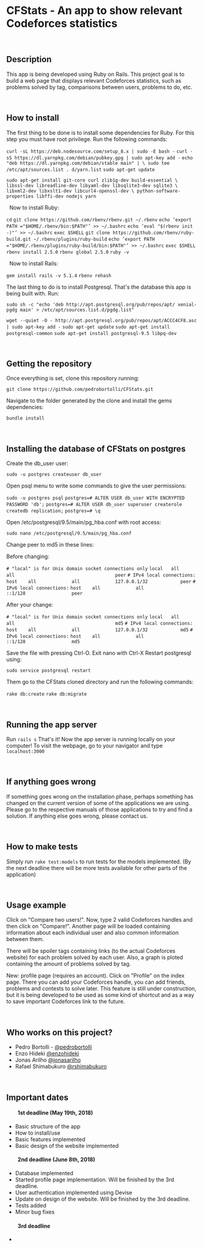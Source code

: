 # CFStats - An app to show relevant Codeforces statistics

&nbsp;
## Description

This app is being developed using Ruby on Rails. This project goal is to build a web page that displays relevant Codeforces statistics, such as problems solved by tag, comparisons between users, problems to do, etc.

&nbsp;
## How to install

The first thing to be done is to install some dependencies for Ruby. For this step you must have root privilege. Run the following commands:

``curl -sL https://deb.nodesource.com/setup_8.x | sudo -E bash -``
``curl -sS https://dl.yarnpkg.com/debian/pubkey.gpg | sudo apt-key add -``
``echo "deb https://dl.yarnpkg.com/debian/stable main" | \ sudo tee /etc/apt/sources.list . d/yarn.list``
``sudo apt-get update``

``sudo apt-get install git-core curl zlib1g-dev build-essential \ libssl-dev libreadline-dev libyaml-dev libsqlite3-dev sqlite3 \ libxml2-dev libxslt1-dev libcurl4-openssl-dev \ python-software-properties libffi-dev nodejs yarn``

&nbsp;
Now to install Ruby:


``cd``
``git clone https://github.com/rbenv/rbenv.git ~/.rbenv``
``echo ’export PATH ="$HOME/.rbenv/bin:$PATH"’ >> ~/.bashrc``
``echo ’eval "$(rbenv init -)"’ >> ~/.bashrc``
``exec $SHELL``
``git clone https://github.com/rbenv/ruby-build.git ~/.rbenv/plugins/ruby-build``
``echo ’export PATH ="$HOME/.rbenv/plugins/ruby-build/bin:$PATH"’ >> ~/.bashrc``
``exec $SHELL``
``rbenv install 2.5.0``
``rbenv global 2.5.0``
``ruby -v``

&nbsp;
Now to install Rails:

``gem install rails -v 5.1.4``
``rbenv rehash``
&nbsp;

The last thing to do is to install Postgresql. That's the database this app is being built with. Run:

``sudo sh -c "echo 'deb http://apt.postgresql.org/pub/repos/apt/ xenial-pgdg main' > /etc/apt/sources.list.d/pgdg.list"``

``wget --quiet -O - http://apt.postgresql.org/pub/repos/apt/ACCC4CF8.asc | sudo apt-key add -``
``sudo apt-get update``
``sudo apt-get install postgresql-common``
``sudo apt-get install postgresql-9.5 libpq-dev``

&nbsp;
## Getting the repository

Once everything is set, clone this repository running:

``git clone https://github.com/pedrobortolli/CFStats.git``

Navigate to the folder generated by the clone and install the gems dependencies:

``bundle install``

&nbsp;
## Installing the database of CFStats on postgres

Create the db_user user:

``sudo -u postgres createuser db_user``

Open psql menu to write some commands to give the user permissions:

``sudo -u postgres psql``
``postgres=# ALTER USER db_user WITH ENCRYPTED PASSWORD 'db';``
``postgres=# ALTER USER db_user superuser createrole createdb replication;``
``postgres=# \q``

Open /etc/postgresql/9.5/main/pg_hba.conf with root access:

``sudo nano /etc/postgresql/9.5/main/pg_hba.conf``

Change peer to md5 in these lines:

Before changing:

``# "local" is for Unix domain socket connections only``
``local   all             all                                     peer``
``# IPv4 local connections:``
``host    all             all             127.0.0.1/32            peer``
``# IPv6 local connections:``
``host    all             all             ::1/128                 peer``

After your change:

``# "local" is for Unix domain socket connections only``
``local   all             all                                     md5``
``# IPv4 local connections:``
``host    all             all             127.0.0.1/32            md5``
``# IPv6 local connections:``
``host    all             all             ::1/128                 md5``


Save the file with pressing Ctrl-O. Exit nano with Ctrl-X
Restart postgresql using:

``sudo service postgresql restart``

Them go to the CFStats cloned directory and run the following commands:

``rake db:create``
``rake db:migrate``

&nbsp;
## Running the app server

Run ``rails s``
That's it! Now the app server is running locally on your computer! To visit the webpage, go to your navigator and type ``localhost:3000``

&nbsp;
## If anything goes wrong

If something goes wrong on the installation phase, perhaps something has changed on the current version of some of the applications we are using. Please go to the respective manuals of those applications to try and find a solution.
If anything else goes wrong, please contact us.


&nbsp;
## How to make tests

Simply run ``rake test:models`` to run tests for the models implemented.
(By the next deadline there will be more tests available for other parts of the application)

&nbsp;
## Usage example

Click on "Compare two users!". Now, type 2 valid Codeforces handles and then click on "Compare!". Another page will be loaded containing information about each individual user and also common information between them.

There will be spoiler tags containing links (to the actual Codeforces website) for each problem solved by each user. Also, a graph is ploted containing the amount of problems solved by tag.

New: profile page (requires an account). Click on "Profile" on the index page. There you can add your Codeforces handle, you can add friends, problems and contests to solve later. This feature is still under construction, but it is being developed to be used as some kind of shortcut and as a way to save important Codeforces link to the future.



&nbsp;
## Who works on this project?

* Pedro Bortolli - [@pedrobortolli](http://github.com/pedrobortolli)
* Enzo Hideki [@enzohideki](http://github.com/enzohideki)
* Jonas Arilho [@jonasarilho](http://github.com/jonasarilho)
* Rafael Shimabukuro [@rshimabukuro](http://github.com/rshimabukuro)

&nbsp;
## Important dates

#### &nbsp;&nbsp;&nbsp;&nbsp;&nbsp;&nbsp;&nbsp;&nbsp; 1st deadline (May 19th, 2018)
* Basic structure of the app
* How to install/use
* Basic features implemented
* Basic design of the website implemented

#### &nbsp;&nbsp;&nbsp;&nbsp;&nbsp;&nbsp;&nbsp;&nbsp; 2nd deadline (June 8th, 2018)
* Database implemented
* Started profile page implementation. Will be finished by the 3rd deadline.
* User authentication implemented using Devise
* Update on design of the website. Will be finished by the 3rd deadline.
* Tests added
* Minor bug fixes
#### &nbsp;&nbsp;&nbsp;&nbsp;&nbsp;&nbsp;&nbsp;&nbsp; 3rd deadline
*
